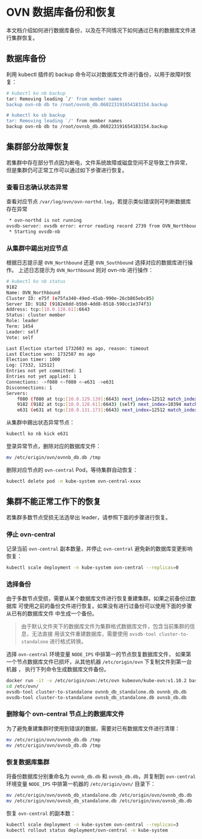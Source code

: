 # OVN 数据库备份和恢复

本文档介绍如何进行数据库备份，以及在不同情况下如何通过已有的数据库文件进行集群恢复。

## 数据库备份

利用 kubectl 插件的 backup 命令可以对数据库文件进行备份，以用于故障时恢复：

```bash
# kubectl ko nb backup
tar: Removing leading `/' from member names
backup ovn-nb db to /root/ovnnb_db.060223191654183154.backup

# kubectl ko sb backup
tar: Removing leading `/' from member names
backup ovn-nb db to /root/ovnsb_db.060223191654183154.backup
```

## 集群部分故障恢复

若集群中存在部分节点因为断电，文件系统故障或磁盘空间不足导致工作异常，
但是集群仍可正常工作可以通过如下步骤进行恢复。

### 查看日志确认状态异常

查看对应节点 `/var/log/ovn/ovn-northd.log`，若提示类似错误则可判断数据库存在异常

```bash
 * ovn-northd is not running
ovsdb-server: ovsdb error: error reading record 2739 from OVN_Northbound log: record 2739 advances commit index to 6308 but last log index is 6307
 * Starting ovsdb-nb
```

### 从集群中踢出对应节点

根据日志提示是 `OVN_Northbound` 还是 `OVN_Southbound` 选择对应的数据库进行操作。
上述日志提示为 `OVN_Northbound` 则对 ovn-nb 进行操作：

```bash
# kubectl ko nb status
9182
Name: OVN_Northbound
Cluster ID: e75f (e75fa340-49ed-45ab-990e-26cb865ebc85)
Server ID: 9182 (9182e8dd-b5b0-4dd8-8518-598cc1e374f3)
Address: tcp:[10.0.128.61]:6643
Status: cluster member
Role: leader
Term: 1454
Leader: self
Vote: self

Last Election started 1732603 ms ago, reason: timeout
Last Election won: 1732587 ms ago
Election timer: 1000
Log: [7332, 12512]
Entries not yet committed: 1
Entries not yet applied: 1
Connections: ->f080 <-f080 <-e631 ->e631
Disconnections: 1
Servers:
    f080 (f080 at tcp:[10.0.129.139]:6643) next_index=12512 match_index=12510 last msg 63 ms ago
    9182 (9182 at tcp:[10.0.128.61]:6643) (self) next_index=10394 match_index=12510
    e631 (e631 at tcp:[10.0.131.173]:6643) next_index=12512 match_index=0
```

从集群中踢出状态异常节点：

```bash
kubectl ko nb kick e631
```

登录异常节点，删除对应的数据库文件：

```bash
mv /etc/origin/ovn/ovnnb_db.db /tmp
```

删除对应节点的 `ovn-central` Pod，等待集群自动恢复：

```bash
kubectl delete pod -n kube-system ovn-central-xxxx
```

## 集群不能正常工作下的恢复

若集群多数节点受损无法选举出 leader，请参照下面的步骤进行恢复。

### 停止 ovn-central

记录当前 `ovn-central` 副本数量，并停止 `ovn-central` 避免新的数据库变更影响恢复：

```bash
kubectl scale deployment -n kube-system ovn-central --replicas=0
```

### 选择备份

由于多数节点受损，需要从某个数据库文件进行恢复重建集群。如果之前备份过数据库
可使用之前的备份文件进行恢复。如果没有进行过备份可以使用下面的步骤从已有的数据库文件
中生成一个备份。

> 由于默认文件夹下的数据库文件为集群格式数据库文件，包含当前集群的信息，无法直接
> 用该文件重建数据库，需要使用 `ovsdb-tool cluster-to-standalone` 进行格式转换。

选择 `ovn-central` 环境变量 `NODE_IPS` 中排第一的节点恢复数据库文件，
如果第一个节点数据库文件已损坏，从其他机器 `/etc/origin/ovn` 下复制文件到第一台机器 ，
执行下列命令生成数据库文件备份。

```bash
docker run -it -v /etc/origin/ovn:/etc/ovn kubeovn/kube-ovn:v1.10.2 bash
cd /etc/ovn/
ovsdb-tool cluster-to-standalone ovnnb_db_standalone.db ovnnb_db.db
ovsdb-tool cluster-to-standalone ovnsb_db_standalone.db ovnsb_db.db
```

### 删除每个 ovn-central 节点上的数据库文件

为了避免重建集群时使用到错误的数据，需要对已有数据库文件进行清理：

```bash
mv /etc/origin/ovn/ovnnb_db.db /tmp
mv /etc/origin/ovn/ovnsb_db.db /tmp
```

### 恢复数据库集群

将备份数据库分别重命名为 `ovnnb_db.db` 和 `ovnsb_db.db`，并复制到 `ovn-central`
 环境变量 `NODE_IPS` 中排第一机器的 `/etc/origin/ovn/` 目录下：

```bash
mv /etc/origin/ovn/ovnnb_db_standalone.db /etc/origin/ovn/ovnnb_db.db
mv /etc/origin/ovn/ovnsb_db_standalone.db /etc/origin/ovn/ovnsb_db.db
```

恢复 `ovn-central` 的副本数：

```bash
kubectl scale deployment -n kube-system ovn-central --replicas=3
kubectl rollout status deployment/ovn-central -n kube-system
```
